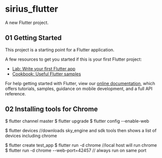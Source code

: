 # sirius_flutter

A new Flutter project.

## 01 Getting Started

This project is a starting point for a Flutter application.

A few resources to get you started if this is your first Flutter project:

- [Lab: Write your first Flutter app](https://flutter.dev/docs/get-started/codelab)
- [Cookbook: Useful Flutter samples](https://flutter.dev/docs/cookbook)

For help getting started with Flutter, view our
[online documentation](https://flutter.dev/docs), which offers tutorials,
samples, guidance on mobile development, and a full API reference.

## 02 Installing tools for Chrome

$ flutter channel master
$ flutter upgrade
$ flutter config --enable-web

$ flutter devices  //downloads sky_engine and sdk tools then shows a list of devices including chrome

$ flutter create test_app
$ flutter run -d chrome  //local host will run chrome
$ flutter run -d chrome --web-port=42457 // always run on same port
